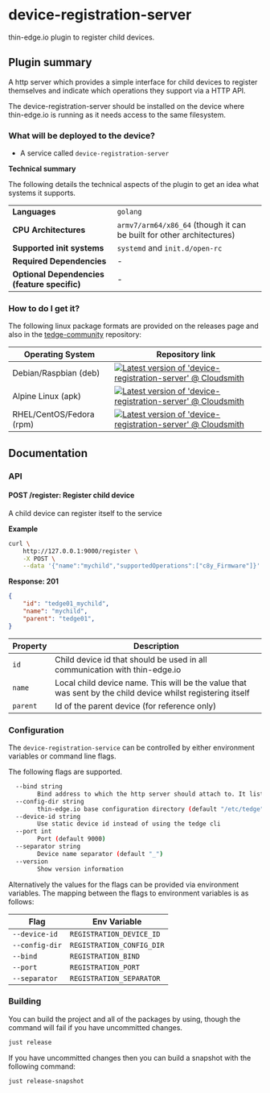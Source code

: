 # device-registration-server
thin-edge.io plugin to register child devices.

## Plugin summary

A http server which provides a simple interface for child devices to register themselves and indicate which operations they support via a HTTP API.

The device-registration-server should be installed on the device where thin-edge.io is running as it needs access to the same filesystem.

### What will be deployed to the device?

* A service called `device-registration-server`

**Technical summary**

The following details the technical aspects of the plugin to get an idea what systems it supports.

|||
|--|--|
|**Languages**|`golang`|
|**CPU Architectures**|`armv7/arm64/x86_64` (though it can be built for other architectures)|
|**Supported init systems**|`systemd` and `init.d/open-rc`|
|**Required Dependencies**|-|
|**Optional Dependencies (feature specific)**|-|

### How to do I get it?

The following linux package formats are provided on the releases page and also in the [tedge-community](https://cloudsmith.io/~thinedge/repos/community/packages/) repository:

|Operating System|Repository link|
|--|--|
|Debian/Raspbian (deb)|[![Latest version of 'device-registration-server' @ Cloudsmith](https://api-prd.cloudsmith.io/v1/badges/version/thinedge/community/deb/device-registration-server/latest/a=all;d=any-distro%252Fany-version;t=binary/?render=true&show_latest=true)](https://cloudsmith.io/~thinedge/repos/community/packages/detail/deb/device-registration-server/latest/a=all;d=any-distro%252Fany-version;t=binary/)|
|Alpine Linux (apk)|[![Latest version of 'device-registration-server' @ Cloudsmith](https://api-prd.cloudsmith.io/v1/badges/version/thinedge/community/alpine/device-registration-server/latest/a=noarch;d=alpine%252Fany-version/?render=true&show_latest=true)](https://cloudsmith.io/~thinedge/repos/community/packages/detail/alpine/device-registration-server/latest/a=noarch;d=alpine%252Fany-version/)|
|RHEL/CentOS/Fedora (rpm)|[![Latest version of 'device-registration-server' @ Cloudsmith](https://api-prd.cloudsmith.io/v1/badges/version/thinedge/community/rpm/device-registration-server/latest/a=noarch;d=any-distro%252Fany-version;t=binary/?render=true&show_latest=true)](https://cloudsmith.io/~thinedge/repos/community/packages/detail/rpm/device-registration-server/latest/a=noarch;d=any-distro%252Fany-version;t=binary/)|


## Documentation

### API

#### POST /register: Register child device

A child device can register itself to the service

**Example**

```sh
curl \
    http://127.0.0.1:9000/register \
    -X POST \
    --data '{"name":"mychild","supportedOperations":["c8y_Firmware"]}' -H "Content-Type: application/json"
```

**Response: 201**

```json
{
    "id": "tedge01_mychild",
    "name": "mychild",
    "parent": "tedge01",
}
```

|Property|Description|
|----|----|
|`id`|Child device id that should be used in all communication with thin-edge.io|
|`name`|Local child device name. This will be the value that was sent by the child device whilst registering itself|
|`parent`|Id of the parent device (for reference only)|

### Configuration

The `device-registration-service` can be controlled by either environment variables or command line flags.

The following flags are supported.

```sh
  --bind string
        Bind address to which the http server should attach to. It listens on all adapters by default.
  --config-dir string
        thin-edge.io base configuration directory (default "/etc/tedge")
  --device-id string
        Use static device id instead of using the tedge cli
  --port int
        Port (default 9000)
  --separator string
        Device name separator (default "_")
  --version
        Show version information
```

Alternatively the values for the flags can be provided via environment variables. The mapping between the flags to environment variables is as follows:

|Flag|Env Variable|
|----|------------|
|`--device-id`|`REGISTRATION_DEVICE_ID`|
|`--config-dir`|`REGISTRATION_CONFIG_DIR`|
|`--bind`|`REGISTRATION_BIND`|
|`--port`|`REGISTRATION_PORT`|
|`--separator`|`REGISTRATION_SEPARATOR`|

### Building

You can build the project and all of the packages by using, though the command will fail if you have uncommitted changes.

```sh
just release
```

If you have uncommitted changes then you can build a snapshot with the following command:

```sh
just release-snapshot
```
